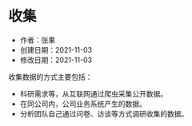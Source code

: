 # 收集

- 作者：张果
- 创建日期：2021-11-03
- 修改日期：2021-11-03

收集数据的方式主要包括：

- 科研需求等，从互联网通过爬虫采集公开数据。
- 在同公司内，公司业务系统产生的数据。
- 分析团队自己通过问卷、访谈等方式调研收集的数据。

<!--
这一节的写作目的似乎不是特别明确。
它是流程中的第一步没错，但为谁写、强调哪些是个大问题。
为了这一部分把相关的内容全写了又不太有可行性。
-->
